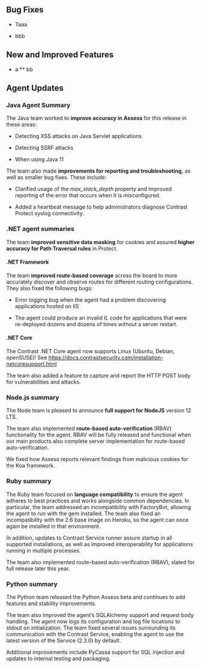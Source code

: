<!--
title: "Contrast 3.6.11 - December 2019"
description: "Contrast 3.6.11 December 2019"
tags: "3.6.11 December Release Notes"
-->

## Bug Fixes

* Taaa

* bbb


## New and Improved Features

* a
** bb



## Agent Updates

### Java Agent Summary

The Java team worked to **improve accuracy in Assess** for this release in these areas:

* Detecting XSS attacks on Java Servlet applications

* Detecting SSRF attacks

* When using Java 11

The team also made **improvements for reporting and troubleshooting,** as well as smaller bug fixes. These include:

* Clarified usage of the *max_stack_depth* property and improved reporting of the error that occurs when it is misconfigured.

* Added a heartbeat message to help administrators diagnose Contrast Protect syslog connectivity.

### .NET agent summaries

The team **improved sensitive data masking** for cookies and assured **higher accuracy for Path Traversal rules** in Protect. 

#### .NET Framework 

The team **improved route-based coverage** across the board to more accurately discover and observe routes for different routing configurations. They also fixed the following bugs:

* Error logging bug when the agent had a problem discovering applications hosted on IIS

* The agent could produce an invalid IL code for applications that were re-deployed dozens and dozens of times without a server restart.

#### .NET Core

The Contrast .NET Core agent now supports Linux (Ubuntu, Debian, openSUSE)! See https://docs.contrastsecurity.com/installation-netcoresupport.html 

The team also added a feature to capture and report the HTTP POST body for vulnerabilities and attacks.

### Node.js summary 

The Node team is pleased to announce **full support for NodeJS** version 12 LTS.

The team also implemented **route-based auto-verification** (RBAV) functionality for the agent. RBAV will be fully released and functional when our main products also complete server implementation for route-based auto-verification.

We fixed how Assess reports relevant findings from malicious cookies for the Koa framework.

### Ruby summary 

The Ruby team focused on **language compatibility** to ensure the agent adheres to best practices and works alongside common dependencies. In particular, the team addressed an incompatibility with FactoryBot, allowing the agent to run with the gem installed. The team also fixed an incompatibility with the 2.6 base image on Heroku, so the agent can once again be installed in that environment.

In addition, updates to Contrast Service runner assure startup in all supported installations, as well as improved interoperability for applications running in multiple processes.

The team also implemented route-based auto-verification (RBAV), slated for full release later this year.

### Python summary

The Python team released the Python Assess beta and continues to add features and stability improvements. 

The team also improved the agent’s SQLAlchemy support and request body handling. The agent now logs its configuration and log file locations to stdout on initialization. The team fixed several issues surrounding its communication with the Contrast Service, enabling the agent to use the latest version of the Service (2.3.0) by default.

Additional improvements include PyCassa support for SQL injection and updates to internal testing and packaging.
